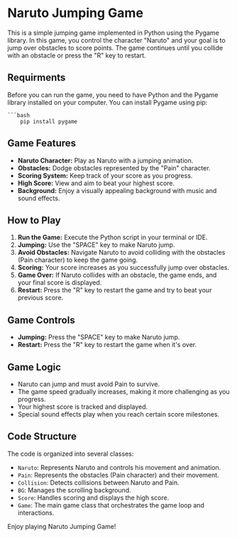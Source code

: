 # Naruto Jumping Game

This is a simple jumping game implemented in Python using the Pygame library. In this game, you control the character "Naruto" and your goal is to jump over obstacles to score points. The game continues until you collide with an obstacle or press the "R" key to restart.

## Requirments

Before you can run the game, you need to have Python and the Pygame library installed on your computer. You can install Pygame using pip:

    ```bash
        pip install pygame


## Game Features

- **Naruto Character:** Play as Naruto with a jumping animation.
- **Obstacles:** Dodge obstacles represented by the "Pain" character.
- **Scoring System:** Keep track of your score as you progress.
- **High Score:** View and aim to beat your highest score.
- **Background:** Enjoy a visually appealing background with music and sound effects.

## How to Play

1. **Run the Game:** Execute the Python script in your terminal or IDE.
2. **Jumping:** Use the "SPACE" key to make Naruto jump.
3. **Avoid Obstacles:** Navigate Naruto to avoid colliding with the obstacles (Pain character) to keep the game going.
4. **Scoring:** Your score increases as you successfully jump over obstacles.
5. **Game Over:** If Naruto collides with an obstacle, the game ends, and your final score is displayed.
6. **Restart:** Press the "R" key to restart the game and try to beat your previous score.

## Game Controls

- **Jumping:** Press the "SPACE" key to make Naruto jump.
- **Restart:** Press the "R" key to restart the game when it's over.

## Game Logic

- Naruto can jump and must avoid Pain to survive.
- The game speed gradually increases, making it more challenging as you progress.
- Your highest score is tracked and displayed.
- Special sound effects play when you reach certain score milestones.

## Code Structure

The code is organized into several classes:

- `Naruto`: Represents Naruto and controls his movement and animation.
- `Pain`: Represents the obstacles (Pain character) and their movement.
- `Collision`: Detects collisions between Naruto and Pain.
- `BG`: Manages the scrolling background.
- `Score`: Handles scoring and displays the high score.
- `Game`: The main game class that orchestrates the game loop and interactions.

Enjoy playing Naruto Jumping Game!
